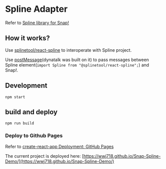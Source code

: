 # Spline Adapter

Refer to [Spline library for Snap!](https://wwj718.github.io/post/programming/snap-gpt-4o-en/)

## How it works?

Use [splinetool/react-spline](https://github.com/splinetool/react-spline) to interoperate with Spline project.

Use [postMessage](https://developer.mozilla.org/en-US/docs/Web/API/Window/postMessage)(dynatalk was built on it) to pass messages between Spline element(`import Spline from "@splinetool/react-spline";`) and Snap!.

## Development

`npm start`

## build and deploy

`npm run build`

### Deploy to Github Pages

Refer to [create-react-app Deployment: GitHub Pages](https://create-react-app.dev/docs/deployment/#github-pages)

The current project is deployed here: [https://wwj718.github.io/Snap-Spline-Demo/](https://wwj718.github.io/Snap-Spline-Demo/)